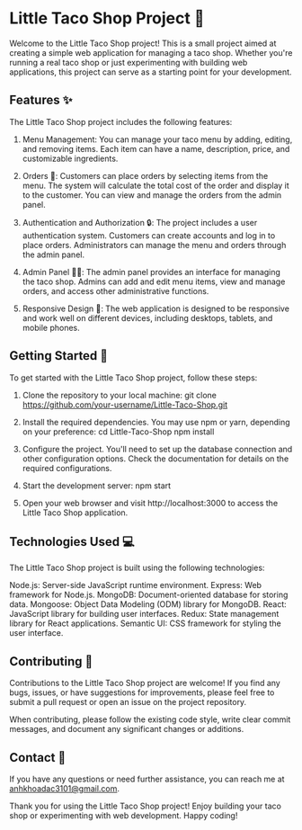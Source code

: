 # Little Taco Shop Project 🌮
Welcome to the Little Taco Shop project! This is a small project aimed at creating a simple web application for managing a taco shop. Whether you're running a real taco shop or just experimenting with building web applications, this project can serve as a starting point for your development.

## Features ✨
The Little Taco Shop project includes the following features:

1. Menu Management: You can manage your taco menu by adding, editing, and removing items. Each item can have a name, description, price, and customizable ingredients.

2. Orders 📝: Customers can place orders by selecting items from the menu. The system will calculate the total cost of the order and display it to the customer. You can view and manage the orders from the admin panel.

3. Authentication and Authorization 🔒: The project includes a user authentication system. Customers can create accounts and log in to place orders. Administrators can manage the menu and orders through the admin panel.

4. Admin Panel 👨‍💼: The admin panel provides an interface for managing the taco shop. Admins can add and edit menu items, view and manage orders, and access other administrative functions.

5. Responsive Design 📱: The web application is designed to be responsive and work well on different devices, including desktops, tablets, and mobile phones.

## Getting Started 🚀
To get started with the Little Taco Shop project, follow these steps:

1. Clone the repository to your local machine:
git clone https://github.com/your-username/Little-Taco-Shop.git

2. Install the required dependencies. You may use npm or yarn, depending on your preference:
cd Little-Taco-Shop
npm install

3. Configure the project. You'll need to set up the database connection and other configuration options. Check the documentation for details on the required configurations.

4. Start the development server:
npm start

5. Open your web browser and visit http://localhost:3000 to access the Little Taco Shop application.

## Technologies Used 💻
The Little Taco Shop project is built using the following technologies:

Node.js: Server-side JavaScript runtime environment.
Express: Web framework for Node.js.
MongoDB: Document-oriented database for storing data.
Mongoose: Object Data Modeling (ODM) library for MongoDB.
React: JavaScript library for building user interfaces.
Redux: State management library for React applications.
Semantic UI: CSS framework for styling the user interface.

## Contributing 🤝
Contributions to the Little Taco Shop project are welcome! If you find any bugs, issues, or have suggestions for improvements, please feel free to submit a pull request or open an issue on the project repository.

When contributing, please follow the existing code style, write clear commit messages, and document any significant changes or additions.

## Contact 📧
If you have any questions or need further assistance, you can reach me at anhkhoadac3101@gmail.com.

Thank you for using the Little Taco Shop project! Enjoy building your taco shop or experimenting with web development. Happy coding!
